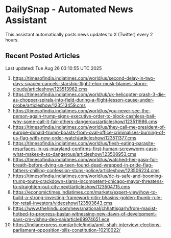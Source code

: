 # DailySnap - Automated News Assistant

This assistant automatically posts news updates to X (Twitter) every 2 hours.

## Recent Posted Articles

Last updated: Tue Aug 26 03:10:55 UTC 2025

1. https://timesofindia.indiatimes.com/world/us/second-delay-in-two-days-spacex-cancels-starship-flight-elon-musk-blames-storm-clouds/articleshow/123513962.cms
2. https://timesofindia.indiatimes.com/world/uk/uk-helicopter-crash-3-die-as-chopper-spirals-into-field-during-a-flight-lesson-cause-under-probe/articleshow/123513459.cms
3. https://timesofindia.indiatimes.com/world/us/you-never-see-the-person-again-trump-signs-executive-order-to-block-cashless-bail-why-some-call-it-fair-others-dangerous/articleshow/123511986.cms
4. https://timesofindia.indiatimes.com/world/us/they-call-me-president-of-europe-donald-trump-boasts-from-oval-office-criminalises-burning-of-us-flag-with-new-order-watch/articleshow/123511377.cms
5. https://timesofindia.indiatimes.com/world/us/flesh-eating-parasite-resurfaces-in-us-maryland-confirms-first-human-screwworm-case-what-makes-it-so-dangerous/articleshow/123508953.cms
6. https://timesofindia.indiatimes.com/world/us/watched-her-gasp-for-breath-before-dying-us-teen-found-dead-wrapped-in-pride-flag-fathers-chilling-confession-stuns-police/articleshow/123506224.cms
7. https://timesofindia.indiatimes.com/world/us/dc-is-safe-and-booming-trump-touts-crackdown-slams-incompetent-chicago-mayor-threatens-to-straighten-out-city-next/articleshow/123504715.cms
8. https://economictimes.indiatimes.com/markets/expert-view/how-to-build-a-strong-investing-framework-nitin-bhasins-golden-thumb-rule-for-retail-investors/videoshow/123503643.cms
9. https://www.thehindu.com/news/national/chhattisgarh/from-maoist-hotbed-to-progress-bastar-witnessing-new-dawn-of-development-says-cm-vishnu-deo-sai/article69974651.ece
10. https://indianexpress.com/article/india/amit-shah-interview-elections-parliament-opposition-bills-constitution-10210022/
